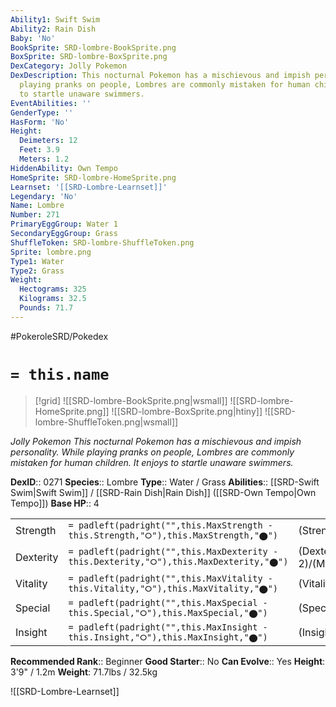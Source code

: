 ```yaml
---
Ability1: Swift Swim
Ability2: Rain Dish
Baby: 'No'
BookSprite: SRD-lombre-BookSprite.png
BoxSprite: SRD-lombre-BoxSprite.png
DexCategory: Jolly Pokemon
DexDescription: This nocturnal Pokemon has a mischievous and impish personality. While
  playing pranks on people, Lombres are commonly mistaken for human children. It enjoys
  to startle unaware swimmers.
EventAbilities: ''
GenderType: ''
HasForm: 'No'
Height:
  Deimeters: 12
  Feet: 3.9
  Meters: 1.2
HiddenAbility: Own Tempo
HomeSprite: SRD-lombre-HomeSprite.png
Learnset: '[[SRD-Lombre-Learnset]]'
Legendary: 'No'
Name: Lombre
Number: 271
PrimaryEggGroup: Water 1
SecondaryEggGroup: Grass
ShuffleToken: SRD-lombre-ShuffleToken.png
Sprite: lombre.png
Type1: Water
Type2: Grass
Weight:
  Hectograms: 325
  Kilograms: 32.5
  Pounds: 71.7
---
```


#PokeroleSRD/Pokedex

# `= this.name`

> [!grid]
> ![[SRD-lombre-BookSprite.png|wsmall]]
> ![[SRD-lombre-HomeSprite.png]]
> ![[SRD-lombre-BoxSprite.png|htiny]]
> ![[SRD-lombre-ShuffleToken.png|wsmall]]


*Jolly Pokemon*
*This nocturnal Pokemon has a mischievous and impish personality. While playing pranks on people, Lombres are commonly mistaken for human children. It enjoys to startle unaware swimmers.*

**DexID**:: 0271
**Species**:: Lombre
**Type**:: Water / Grass
**Abilities**:: [[SRD-Swift Swim|Swift Swim]] / [[SRD-Rain Dish|Rain Dish]] ([[SRD-Own Tempo|Own Tempo]])
**Base HP**:: 4

|           |                                                                                        |                                          |
| --------- | -------------------------------------------------------------------------------------- | ---------------------------------------- |
| Strength  | `= padleft(padright("",this.MaxStrength - this.Strength,"⭘"),this.MaxStrength,"⬤")`    | (Strength::2)/(MaxStrength::4)   |
| Dexterity | `= padleft(padright("",this.MaxDexterity - this.Dexterity,"⭘"),this.MaxDexterity,"⬤")` | (Dexterity:: 2)/(MaxDexterity::4) |
| Vitality  | `= padleft(padright("",this.MaxVitality - this.Vitality,"⭘"),this.MaxVitality,"⬤")`    | (Vitality::2)/(MaxVitality::4)   |
| Special   | `= padleft(padright("",this.MaxSpecial - this.Special,"⭘"),this.MaxSpecial,"⬤")`       | (Special::2)/(MaxSpecial::4)     |
| Insight   | `= padleft(padright("",this.MaxInsight - this.Insight,"⭘"),this.MaxInsight,"⬤")`       | (Insight::2)/(MaxInsight::5)     |


**Recommended Rank**:: Beginner
**Good Starter**:: No
**Can Evolve**:: Yes
**Height**: 3'9" / 1.2m
**Weight**: 71.7lbs / 32.5kg

![[SRD-Lombre-Learnset]]
